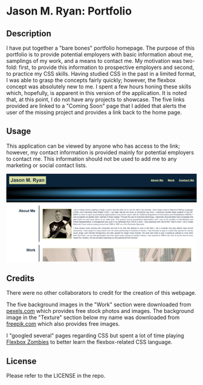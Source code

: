 # Jason M. Ryan: Portfolio

## Description

I have put together a "bare bones" portfolio homepage.  The purpose of this portfolio is to provide potential employers with basic information about me, samplings of my work, and a means to contact me.  My motivation was two-fold: first, to provide this information to prospective employers and second, to practice my CSS skills.  Having studied CSS in the past in a limited format, I was able to grasp the concepts fairly quickly; however, the flexbox concept was absolutely new to me.  I spent a few hours honing these skills which, hopefully, is apparent in this version of the application.  It is noted that, at this point, I do not have any projects to showcase.  The five links provided are linked to a "Coming Soon" page that I added that alerts the user of the missing project and provides a link back to the home page.

## Usage

This application can be viewed by anyone who has access to the link; however, my contact information is provided mainly for potential employers to contact me.  This information should not be used to add me to any marketing or social contact lists.

<img src=./assets/images/screenshot.png alt="A screenshot of my portfolio page">

## Credits

There were no other collaborators to credit for the creation of this webpage.

The five background images in the "Work" section were downloaded from <a href="https://www.pexels.com/">pexels.com</a> which provides free stock photos and images.  The background image in the "Texture" section below my name was downloaded from <a href="https://www.freepik.com/">freepik.com</a> which also provides free images.

I "googled several" pages regarding CSS but spent a lot of time playing <a href="https://mastery.games/flexboxzombies/">Flexbox Zombies</a> to better learn the flexbox-related CSS language.

## License

Please refer to the LICENSE in the repo.